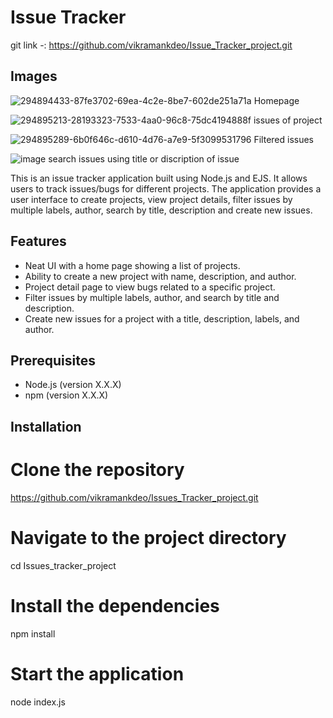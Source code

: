 # Issue Tracker
git link -:  https://github.com/vikramankdeo/Issue_Tracker_project.git

## Images
![294894433-87fe3702-69ea-4c2e-8be7-602de251a71a](https://github.com/vikramankdeo/Issue_Tracker_project/assets/144257125/205442ed-33ab-42a7-90a5-e7084c246adc)
Homepage


![294895213-28193323-7533-4aa0-96c8-75dc4194888f](https://github.com/vikramankdeo/Issue_Tracker_project/assets/144257125/4460fddd-d0c9-4b8f-8a60-27ec3a58ea33)
issues of project


![294895289-6b0f646c-d610-4d76-a7e9-5f3099531796](https://github.com/vikramankdeo/Issue_Tracker_project/assets/144257125/48962b34-a3f5-4712-888f-11890d4a4861)
Filtered issues


![image](https://github.com/vikramankdeo/Issue_Tracker_project/assets/144257125/3bc97517-eb1b-4671-adc5-46ce0176fdaa)
search issues using title or discription of issue



This is an issue tracker application built using Node.js and EJS. It allows users to track issues/bugs for different projects. The application provides a user interface to create projects,
view project details, filter issues by multiple labels, author, search by title, description and create new issues.

## Features

- Neat UI with a home page showing a list of projects.
- Ability to create a new project with name, description, and author.
- Project detail page to view bugs related to a specific project.
- Filter issues by multiple labels, author, and search by title and description.
- Create new issues for a project with a title, description, labels, and author.

## Prerequisites

- Node.js (version X.X.X)
- npm (version X.X.X)

## Installation
# Clone the repository
https://github.com/vikramankdeo/Issues_Tracker_project.git

# Navigate to the project directory
cd Issues_tracker_project

# Install the dependencies
npm install

# Start the application
node index.js
